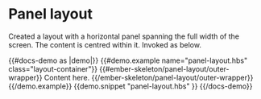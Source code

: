 # Panel layout

Created a layout with a horizontal panel spanning the full width of the screen. The content is centred within it. Invoked as below.

  {{#docs-demo as |demo|}}
    {{#demo.example name="panel-layout.hbs" class="layout-container"}}
      {{#ember-skeleton/panel-layout/outer-wrapper}}
        Content here.
      {{/ember-skeleton/panel-layout/outer-wrapper}}
    {{/demo.example}}
    {{demo.snippet "panel-layout.hbs" }}
  {{/docs-demo}}